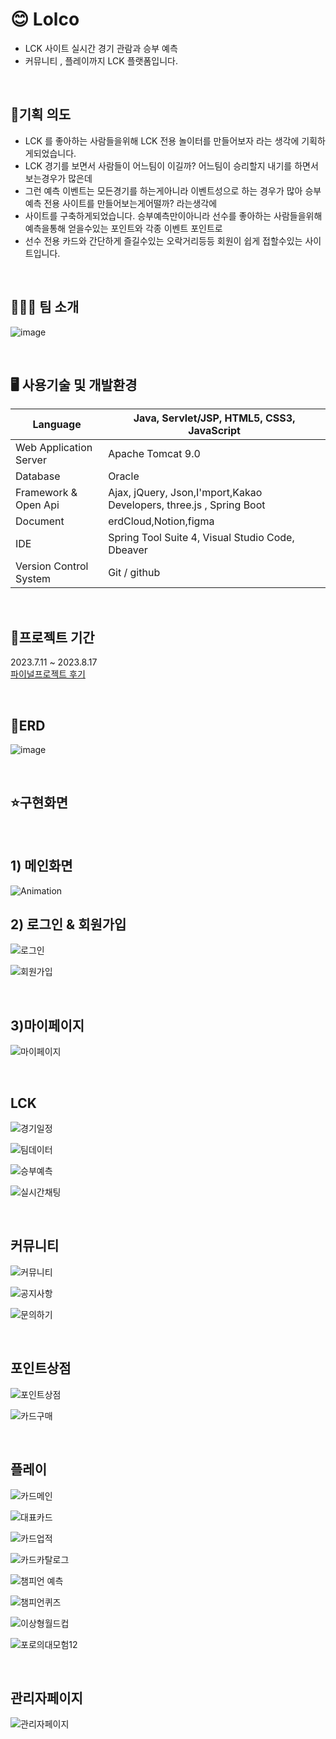 # 😊 Lolco
* LCK 사이트 실시간 경기 관람과 승부 예측
* 커뮤니티 , 플레이까지 LCK 플랫폼입니다.


<br/>

## 📢기획 의도
* LCK 를 좋아하는 사람들을위해 LCK 전용 놀이터를 만들어보자 라는 생각에 기획하게되었습니다.
* LCK 경기를 보면서 사람들이 어느팀이 이길까? 어느팀이 승리할지 내기를 하면서 보는경우가 많은데
* 그런 예측 이벤트는 모든경기를 하는게아니라 이벤트성으로 하는 경우가 많아 승부예측 전용 사이트를 만들어보는게어떨까? 라는생각에
* 사이트를 구축하게되었습니다. 승부예측만이아니라 선수를 좋아하는 사람들을위해 예측을통해 얻을수있는 포인트와 각종 이벤트 포인트로
* 선수 전용 카드와 간단하게 즐길수있는 오락거리등등 회원이 쉽게 접할수있는 사이트입니다.

<br/>

## 🧑‍🤝‍🧑 팀 소개

![image](https://github.com/inhoru/lolcogg/assets/126074577/bbd03307-ea7a-45b4-95ce-ddc455a93f2e)



<br/>


## 🖥️ 사용기술 및 개발환경

Language | Java, Servlet/JSP, HTML5, CSS3, JavaScript
------------ | ------------- 
Web Application Server | Apache Tomcat 9.0
Database|Oracle
Framework & Open Api|Ajax, jQuery, Json,I'mport,Kakao Developers, three.js , Spring Boot
Document| erdCloud,Notion,figma
IDE| Spring Tool Suite 4, Visual Studio Code, Dbeaver
Version Control System|Git / github

<br/>

## 📆프로젝트 기간

2023.7.11 ~ 2023.8.17<br/>
[파이널프로젝트 후기](https://inhoru126.tistory.com/entry/%EC%84%B8%EB%AF%B8-%ED%94%84%EB%A1%9C%EC%A0%9D%ED%8A%B8-smallUs-%ED%9B%84%EA%B8%B0)

<br/>

## 📝ERD
![image](https://github.com/inhoru/lolcogg/assets/126074577/482b683c-632c-4361-a916-49864c85f248)


<br/>

## ⭐구현화면

<br/>

## 1) 메인화면

![Animation](https://github.com/inhoru/lolcogg/assets/126074577/ecb0fe27-6ad0-4381-b82e-deb868b06f6d)



## 2) 로그인 & 회원가입

![로그인](https://github.com/inhoru/lolcogg/assets/126074577/2b095311-1243-4b68-b77a-322d69f86fdc)


![회원가입](https://github.com/inhoru/lolcogg/assets/126074577/611358a4-860b-40bb-a603-5e5b49135b07)


<br/>

## 3)마이페이지

![마이페이지](https://github.com/inhoru/lolcogg/assets/126074577/7d4558d4-90df-49ec-aa74-e809b827a676)

<br/>


## LCK

![경기일정](https://github.com/inhoru/lolcogg/assets/126074577/3f9fb957-299d-4230-aba8-290c61dee228)



![팀데이터](https://github.com/inhoru/lolcogg/assets/126074577/5c946e80-4baa-4f93-a83e-57aa1932c778)



![승부예측](https://github.com/inhoru/lolcogg/assets/126074577/1ae674ca-2df3-4d2f-a0d7-aaf0398a5217)


![실시간채팅](https://github.com/inhoru/lolcogg/assets/126074577/f19f0ff2-cb00-4d8e-abd2-0d86b77ca89c)


<br/>

## 커뮤니티

![커뮤니티](https://github.com/inhoru/lolcogg/assets/126074577/5587e304-ff16-44b2-aee1-6ffcb2e0e2d3)



![공지사항](https://github.com/inhoru/lolcogg/assets/126074577/3e364d42-5ae6-498e-98ca-bd0105d661f3)


![문의하기](https://github.com/inhoru/lolcogg/assets/126074577/017e5293-741e-4b85-87a6-f3b82ca755f0)



<br/>

## 포인트상점


![포인트상점](https://github.com/inhoru/lolcogg/assets/126074577/ddd07f5d-27e0-4be4-abf3-2edc542d2583)



![카드구매](https://github.com/inhoru/lolcogg/assets/126074577/aeedd236-b588-4494-bb73-60156010fe1a)


<br/>

## 플레이

![카드메인](https://github.com/inhoru/lolcogg/assets/126074577/37b310be-03b8-4d51-8ee0-c8b710e1adf3)


![대표카드](https://github.com/inhoru/lolcogg/assets/126074577/419d4c10-7c20-48a6-bbef-46ab3c04d88e)


![카드업적](https://github.com/inhoru/lolcogg/assets/126074577/ea4cd747-6551-4ff3-bbe2-9c15a4768894)

![카드카탈로그](https://github.com/inhoru/lolcogg/assets/126074577/88ac87ea-5d2e-4660-bb40-eceaabd5b998)

![챔피언 예측](https://github.com/inhoru/lolcogg/assets/126074577/33b8a6c2-8203-4235-a813-8914876ee1b8)

![챔피언퀴즈](https://github.com/inhoru/lolcogg/assets/126074577/be170eb9-6451-433f-a93a-92196e7bfa9e)

![이상형월드컵](https://github.com/inhoru/lolcogg/assets/126074577/dc3d7441-c520-4836-88b5-05b23db1b95e)

![포로의대모험12](https://github.com/inhoru/lolcogg/assets/126074577/17be6b58-68b9-41f6-870c-282dd1760278)

<br/>

## 관리자페이지

![관리자페이지](https://github.com/inhoru/lolcogg/assets/126074577/83c76696-9782-497e-8227-9e5de4b489fb)
